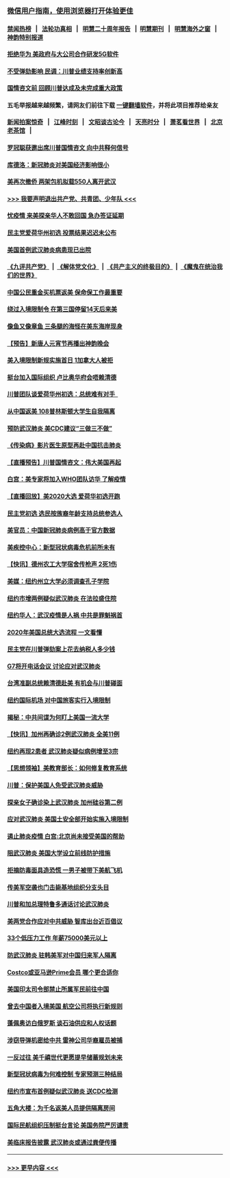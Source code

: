 ### [微信用户指南，使用浏览器打开体验更佳](https://github.com/gfw-breaker/banned-news1/blob/master/indexes/wechat-guide.md?t=0)
#### [禁闻热榜](热点新闻.md?t=0)  &nbsp;&nbsp;|&nbsp;&nbsp; [法轮功真相](https://github.com/gfw-breaker/truth/blob/master/README.md?t=0) &nbsp;&nbsp;|&nbsp;&nbsp; [明慧二十周年报告](https://github.com/gfw-breaker/mh-reports/blob/master/README.md?t=0) &nbsp;&nbsp;|&nbsp;&nbsp;[明慧期刊](https://github.com/gfw-breaker/mh-qikan) &nbsp;&nbsp;|&nbsp;&nbsp; [明慧海外之窗](https://github.com/gfw-breaker/mh-news/blob/master/README.md?t=0) &nbsp;&nbsp;|&nbsp;&nbsp; [神韵特别报道](https://github.com/gfw-breaker/mh-news/blob/master/shenyun.md?t=0)
#### [拒绝华为 美政府与大公司合作研发5G软件](../pages/nsc412/n11844625.md?t=02050533) 
#### [不受弹劾影响 民调：川普业绩支持率创新高](../pages/nsc412/n11844622.md?t=02050533) 
#### [国情咨文前 回顾川普达成及未完成重大政策](../pages/nsc412/n11844581.md?t=02050533) 
#### 五毛举报越来越频繁，请网友们前往下载 [一键翻墙软件](https://github.com/gfw-breaker/ssr-accounts)，并将此项目推荐给亲友
#### [新闻拍案惊奇](https://github.com/gfw-breaker/banned-news1/blob/master/pages/link4.md) &nbsp;&nbsp;|&nbsp;&nbsp; [江峰时刻](https://github.com/gfw-breaker/banned-news1/blob/master/pages/link4.md) &nbsp;&nbsp;|&nbsp;&nbsp; [文昭谈古论今](https://github.com/gfw-breaker/banned-news1/blob/master/pages/link4.md) &nbsp;&nbsp;|&nbsp;&nbsp; [天亮时分](https://github.com/gfw-breaker/banned-news1/blob/master/pages/link4.md) &nbsp;&nbsp;|&nbsp;&nbsp; [萧茗看世界](https://github.com/gfw-breaker/banned-news1/blob/master/pages/link4.md) &nbsp;&nbsp;|&nbsp;&nbsp; [北京老茶馆](https://github.com/gfw-breaker/banned-news1/blob/master/pages/link4.md) &nbsp;&nbsp;|&nbsp;&nbsp; 
#### [罗冠聪获邀出席川普国情咨文 向中共释何信号](../pages/nsc412/n11844355.md?t=02050533) 
#### [库德洛：新冠肺炎对美国经济影响很小](../pages/nsc412/n11844418.md?t=02050533) 
#### [美再次撤侨 两架包机拟载550人离开武汉](../pages/nsc412/n11844407.md?t=02050533) 
#### [>>> 我要声明退出共产党、共青团、少年队 <<<](https://github.com/begood0513/goodnews/blob/master/quit/letter.md) 
#### [忧疫情 来美探亲华人不敢回国 急办签证延期](../pages/nsc412/n11843344.md?t=02050533) 
#### [民主党爱荷华州初选 投票结果迟迟未公布](../pages/nsc412/n11844207.md?t=02050533) 
#### [美国首例武汉肺炎病患现已出院](../pages/nsc412/n11842740.md?t=02050533) 
#### [《九评共产党》](https://github.com/begood0513/9ping.md/blob/master/README.md) &nbsp;|&nbsp; [《解体党文化》](../../../../jtdwh.md/blob/master/README.md)  &nbsp;|&nbsp; [《共产主义的终极目的》](../../../../gczydzjmd.md/blob/master/README.md) &nbsp;|&nbsp; [《魔鬼在统治我们的世界》](../../../../mgztzwmdsj.md/blob/master/README.md) 
#### [中国公民重金买机票返美 保命保工作最重要](../pages/nsc412/n11843282.md?t=02050533) 
#### [绕过入境限制令  在第三国停留14天后来美](../pages/nsc412/n11843341.md?t=02050533) 
#### [像鱼又像章鱼 三条腿的海怪在美东海岸现身](../pages/nsc412/n11843092.md?t=02050533) 
#### [【预告】新唐人元宵节再播出神韵晚会](../pages/nsc412/n11843192.md?t=02050533) 
#### [美入境限制新规实施首日 1加拿大人被拒](../pages/nsc412/n11843058.md?t=02050533) 
#### [挺台加入国际组织 卢比奥华府会唔赖清德](../pages/nsc412/n11843023.md?t=02050533) 
#### [川普团队谈爱荷华州初选：总统难有对手  ](../pages/nsc412/n11842867.md?t=02050533) 
#### [从中国返美 108普林斯顿大学生自我隔离](../pages/nsc412/n11842714.md?t=02050533) 
#### [预防武汉肺炎 美CDC建议“三做三不做”](../pages/nsc412/n11842700.md?t=02050533) 
#### [《传染病》影片医生原型再赴中国抗击肺炎](../pages/nsc412/n11842626.md?t=02050533) 
#### [【直播预告】川普国情咨文：伟大美国再起](../pages/nsc412/n11842079.md?t=02050533) 
#### [白宫：美专家将加入WHO团队访华 了解疫情](../pages/nsc412/n11842198.md?t=02050533) 
#### [【直播回放】美2020大选 爱荷华初选开跑](../pages/nsc412/n11841820.md?t=02050533) 
#### [民主党初选 选民按族裔年龄支持总统参选人](../pages/nsc412/n11842239.md?t=02050533) 
#### [美官员：中国新冠肺炎病例高于官方数据](../pages/nsc412/n11842452.md?t=02050533) 
#### [美疾控中心：新型冠状病毒危机前所未有](../pages/nsc412/n11842406.md?t=02050533) 
#### [【快讯】德州农工大学宿舍传枪声 2死1伤](../pages/nsc412/n11842279.md?t=02050533) 
#### [美媒：纽约州立大学必须调查孔子学院](../pages/nsc412/n11840637.md?t=02050533) 
#### [纽约市增两例疑似武汉肺炎 在法拉盛住院](../pages/nsc412/n11840625.md?t=02050533) 
#### [纽约华人：武汉疫情是人祸 中共是罪魁祸首](../pages/nsc412/n11840631.md?t=02050533) 
#### [2020年美国总统大选流程 一文看懂](../pages/nsc412/n11842056.md?t=02050533) 
#### [民主党在川普弹劾案上花去纳税人多少钱](../pages/nsc412/n11841941.md?t=02050533) 
#### [G7将开电话会议 讨论应对武汉肺炎](../pages/nsc412/n11841658.md?t=02050533) 
#### [台湾准副总统赖清德赴美 有机会与川普碰面](../pages/nsc412/n11841332.md?t=02050533) 
#### [纽约国际机场  对中国旅客实行入境限制](../pages/nsc412/n11840619.md?t=02050533) 
#### [揭秘：中共间谍为何盯上美国一流大学](../pages/nsc412/n11840270.md?t=02050533) 
#### [【快讯】加州再确诊2例武汉肺炎 全美11例](../pages/nsc412/n11840339.md?t=02050533) 
#### [纽约再现2患者 武汉肺炎疑似病例增至3宗](../pages/nsc412/n11840010.md?t=02050533) 
#### [【思想领袖】美教育部长：如何修复教育系统](../pages/nsc412/n11690865.md?t=02050533) 
#### [川普：保护美国人免受武汉肺炎威胁](../pages/nsc412/n11839718.md?t=02050533) 
#### [探亲女子确诊染上武汉肺炎 加州硅谷第二例](../pages/nsc412/n11839784.md?t=02050533) 
#### [应对武汉肺炎 美国土安全部开始实施入境限制](../pages/nsc412/n11839729.md?t=02050533) 
#### [遏止肺炎疫情 白宫:北京尚未接受美国的帮助](../pages/nsc412/n11839660.md?t=02050533) 
#### [阻武汉肺炎 美国大学设立前线防护措施](../pages/nsc412/n11839479.md?t=02050533) 
#### [拒摘防毒面具造恐慌 一男子被带下美航飞机](../pages/nsc412/n11839455.md?t=02050533) 
#### [传美军空袭也门击毙基地组织分支头目](../pages/nsc412/n11839210.md?t=02050533) 
#### [川普和加总理特鲁多通话讨论武汉肺炎](../pages/nsc412/n11839128.md?t=02050533) 
#### [美两党合作应对中共威胁 智库出台近百倡议](../pages/nsc412/n11838437.md?t=02050533) 
#### [33个低压力工作 年薪75000美元以上](../pages/nsc412/n11834441.md?t=02050533) 
#### [防武汉肺炎 驻韩美军对中国归来军人隔离](../pages/nsc412/n11838970.md?t=02050533) 
#### [Costco或亚马逊Prime会员 哪个更合适你](../pages/nsc412/n11834459.md?t=02050533) 
#### [美国印太司令部禁止所属军民前往中国](../pages/nsc412/n11838418.md?t=02050533) 
#### [曾去中国者入境美国 航空公司将执行新规则](../pages/nsc412/n11838375.md?t=02050533) 
#### [蓬佩奥访白俄罗斯 谈石油供应和人权话题](../pages/nsc412/n11838242.md?t=02050533) 
#### [涉窃导弹机密给中共 雷神公司华裔雇员被捕](../pages/nsc412/n11838129.md?t=02050533) 
#### [一反过往 美千禧世代更愿提早储蓄规划未来](../pages/nsc412/n11837601.md?t=02050533) 
#### [新型冠状病毒为何难控制 专家预测三种结局](../pages/nsc412/n11838002.md?t=02050533) 
#### [纽约市宣布首例疑似武汉肺炎 送CDC检测](../pages/nsc412/n11837852.md?t=02050533) 
#### [五角大楼：为千名返美人员提供隔离房间](../pages/nsc412/n11837831.md?t=02050533) 
#### [国际民航组织压制挺台言论 美国务院严厉谴责](../pages/nsc412/n11837791.md?t=02050533) 
#### [美临床报告披露 武汉肺炎或通过粪便传播](../pages/nsc412/n11837626.md?t=02050533) 

----
#### [ >>> 更早内容 <<< ](../indexes/nsc412-earlier.md)
